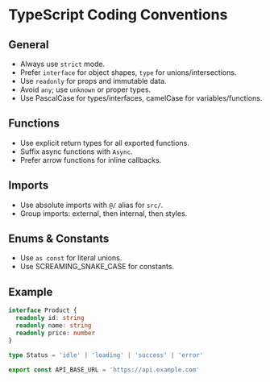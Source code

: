 # TypeScript Coding Conventions

## General

- Always use `strict` mode.
- Prefer `interface` for object shapes, `type` for unions/intersections.
- Use `readonly` for props and immutable data.
- Avoid `any`; use `unknown` or proper types.
- Use PascalCase for types/interfaces, camelCase for variables/functions.

## Functions

- Use explicit return types for all exported functions.
- Suffix async functions with `Async`.
- Prefer arrow functions for inline callbacks.

## Imports

- Use absolute imports with `@/` alias for `src/`.
- Group imports: external, then internal, then styles.

## Enums & Constants

- Use `as const` for literal unions.
- Use SCREAMING_SNAKE_CASE for constants.

## Example

```ts
interface Product {
  readonly id: string
  readonly name: string
  readonly price: number
}

type Status = 'idle' | 'loading' | 'success' | 'error'

export const API_BASE_URL = 'https://api.example.com'
```
